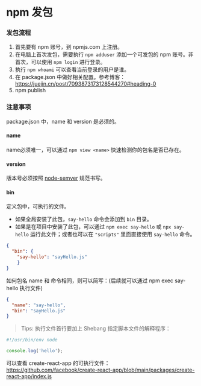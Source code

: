 # npm 发包

### 发包流程 

1. 首先要有 npm 账号，到 npmjs.com 上注册。
2. 在电脑上首次发包，需要执行 `npm adduser` 添加一个可发包的 npm 账号。非首次，可以使用 `npm login` 进行登录。
3. 执行 `npm whoami` 可以查看当前登录的用户是谁。
4. 在 package.json 中做好相关配置。参考博客：https://juejin.cn/post/7093873173128544270#heading-0
5. npm publish



### 注意事项

package.json 中，name 和 version 是必须的。

#### name

name必须唯一，可以通过 `npm view <name>` 快速检测你的包名是否已存在。

#### version

版本号必须按照 [node-semver](https://github.com/npm/node-semver) 规范书写。

#### bin

定义包中，可执行的文件。

- 如果全局安装了此包，`say-hello` 命令会添加到 `bin` 目录。
- 如果是在项目中安装了此包，可以通过 `npm exec say-hello`  或 `npx say-hello` 运行此文件；或者也可以在 `"scripts"` 里面直接使用 `say-hello` 命令。

```json
{
  "bin": {
    "say-hello": "sayHello.js"
	}
}
```

如何包名 name 和 命令相同，则可以简写：(后续就可以通过 npm exec say-hello 执行文件)

```json
{
  "name": "say-hello",
  "bin": "sayHello.js"
}
```

> Tips: 执行文件首行要加上 Shebang 指定脚本文件的解释程序：

```js	
#!/usr/bin/env node

console.log('hello');
```

可以查看 create-react-app 的可执行文件：https://github.com/facebook/create-react-app/blob/main/packages/create-react-app/index.js